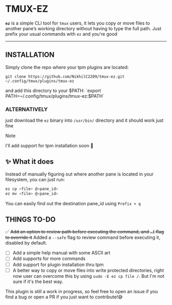 # TMUX-EZ
**`ez`** is a simple CLI tool for `tmux` users, it lets you copy or move files to another pane’s working directory without having to type the full path. Just prefix your usual commands with `ez` and you're good

---

## INSTALLATION

Simply clone the repo where your tpm plugins are located: 

`git clone https://github.com/NikhilC2209/tmux-ez.git ~/.config/tmux/plugins/tmux-ez` 

and add this directory to your $PATH: `export PATH=~/.config/tmux/plugins/tmux-ez:$PATH`

### ALTERNATIVELY
just download the `ez` binary into `/usr/bin/` directory and it should work just fine 

> [!NOTE]  
> I'll add support for tpm installation soon 👀

## ✨ What it does

Instead of manually figuring out where another pane is located in your filesystem, you can just run:

```bash
ez cp <file> @<pane_id>
ez mv <file> @<pane_id>
```

You can easily find out the destination pane_id using `Prefix + q`

## THINGS TO-DO

:white_check_mark: ~~Add an option to review path before executing the command, and `-f` flag to override it~~ Added a `--safe` flag to review command before executing it, disabled by default. 
- [ ] Add a simple help manual with some ASCII art
- [ ] Add supports for more commands
- [ ] Add support for plugin installation thru tpm
- [ ] A better way to copy or move files into write protected directories, right now user can overcome this by using `sudo -E ez cp file /`. But I'm not sure if it's the best way.

This plugin is still a work in progress, so feel free to open an issue if you find a bug or open a PR if you just want to contribute!😅 
